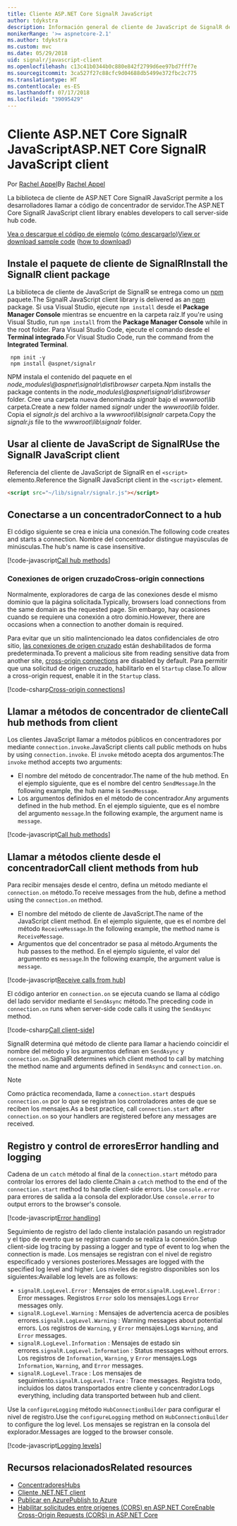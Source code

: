 ```yaml
---
title: Cliente ASP.NET Core SignalR JavaScript
author: tdykstra
description: Información general de cliente de JavaScript de SignalR de ASP.NET Core.
monikerRange: '>= aspnetcore-2.1'
ms.author: tdykstra
ms.custom: mvc
ms.date: 05/29/2018
uid: signalr/javascript-client
ms.openlocfilehash: c13c41b0344b0c880e842f2799d6ee97bd7fff7e
ms.sourcegitcommit: 3ca527f27c88cfc9d04688db5499e372fbc2c775
ms.translationtype: HT
ms.contentlocale: es-ES
ms.lasthandoff: 07/17/2018
ms.locfileid: "39095429"
---
```

# <a name="aspnet-core-signalr-javascript-client"></a><span data-ttu-id="b7015-103">Cliente ASP.NET Core SignalR JavaScript</span><span class="sxs-lookup"><span data-stu-id="b7015-103">ASP.NET Core SignalR JavaScript client</span></span>

<span data-ttu-id="b7015-104">Por [Rachel Appel](http://twitter.com/rachelappel)</span><span class="sxs-lookup"><span data-stu-id="b7015-104">By [Rachel Appel](http://twitter.com/rachelappel)</span></span>

<span data-ttu-id="b7015-105">La biblioteca de cliente de ASP.NET Core SignalR JavaScript permite a los desarrolladores llamar a código de concentrador de servidor.</span><span class="sxs-lookup"><span data-stu-id="b7015-105">The ASP.NET Core SignalR JavaScript client library enables developers to call server-side hub code.</span></span>

<span data-ttu-id="b7015-106">[Vea o descargue el código de ejemplo](https://github.com/aspnet/Docs/tree/live/aspnetcore/signalr/javascript-client/sample) ([cómo descargarlo](xref:tutorials/index#how-to-download-a-sample))</span><span class="sxs-lookup"><span data-stu-id="b7015-106">[View or download sample code](https://github.com/aspnet/Docs/tree/live/aspnetcore/signalr/javascript-client/sample) ([how to download](xref:tutorials/index#how-to-download-a-sample))</span></span>

## <a name="install-the-signalr-client-package"></a><span data-ttu-id="b7015-107">Instale el paquete de cliente de SignalR</span><span class="sxs-lookup"><span data-stu-id="b7015-107">Install the SignalR client package</span></span>

<span data-ttu-id="b7015-108">La biblioteca de cliente de JavaScript de SignalR se entrega como un [npm](https://www.npmjs.com/) paquete.</span><span class="sxs-lookup"><span data-stu-id="b7015-108">The SignalR JavaScript client library is delivered as an [npm](https://www.npmjs.com/) package.</span></span> <span data-ttu-id="b7015-109">Si usa Visual Studio, ejecute `npm install` desde el **Package Manager Console** mientras se encuentre en la carpeta raíz.</span><span class="sxs-lookup"><span data-stu-id="b7015-109">If you're using Visual Studio, run `npm install` from the **Package Manager Console** while in the root folder.</span></span> <span data-ttu-id="b7015-110">Para Visual Studio Code, ejecute el comando desde el **Terminal integrado**.</span><span class="sxs-lookup"><span data-stu-id="b7015-110">For Visual Studio Code, run the command from the **Integrated Terminal**.</span></span>

  ```console
   npm init -y
   npm install @aspnet/signalr
  ```

<span data-ttu-id="b7015-111">NPM instala el contenido del paquete en el *node_modules\\@aspnet\signalr\dist\browser* carpeta.</span><span class="sxs-lookup"><span data-stu-id="b7015-111">Npm installs the package contents in the *node_modules\\@aspnet\signalr\dist\browser* folder.</span></span> <span data-ttu-id="b7015-112">Cree una carpeta nueva denominada *signalr* bajo el *wwwroot\\lib* carpeta.</span><span class="sxs-lookup"><span data-stu-id="b7015-112">Create a new folder named *signalr* under the *wwwroot\\lib* folder.</span></span> <span data-ttu-id="b7015-113">Copia el *signalr.js* del archivo a la *wwwroot\lib\signalr* carpeta.</span><span class="sxs-lookup"><span data-stu-id="b7015-113">Copy the *signalr.js* file to the *wwwroot\lib\signalr* folder.</span></span>

## <a name="use-the-signalr-javascript-client"></a><span data-ttu-id="b7015-114">Usar al cliente de JavaScript de SignalR</span><span class="sxs-lookup"><span data-stu-id="b7015-114">Use the SignalR JavaScript client</span></span>

<span data-ttu-id="b7015-115">Referencia del cliente de JavaScript de SignalR en el `<script>` elemento.</span><span class="sxs-lookup"><span data-stu-id="b7015-115">Reference the SignalR JavaScript client in the `<script>` element.</span></span>

```html
<script src="~/lib/signalr/signalr.js"></script>
```

## <a name="connect-to-a-hub"></a><span data-ttu-id="b7015-116">Conectarse a un concentrador</span><span class="sxs-lookup"><span data-stu-id="b7015-116">Connect to a hub</span></span>

<span data-ttu-id="b7015-117">El código siguiente se crea e inicia una conexión.</span><span class="sxs-lookup"><span data-stu-id="b7015-117">The following code creates and starts a connection.</span></span> <span data-ttu-id="b7015-118">Nombre del concentrador distingue mayúsculas de minúsculas.</span><span class="sxs-lookup"><span data-stu-id="b7015-118">The hub's name is case insensitive.</span></span>

[!code-javascript[Call hub methods](javascript-client/sample/wwwroot/js/chat.js?range=9-12,28)]

### <a name="cross-origin-connections"></a><span data-ttu-id="b7015-119">Conexiones de origen cruzado</span><span class="sxs-lookup"><span data-stu-id="b7015-119">Cross-origin connections</span></span>

<span data-ttu-id="b7015-120">Normalmente, exploradores de carga de las conexiones desde el mismo dominio que la página solicitada.</span><span class="sxs-lookup"><span data-stu-id="b7015-120">Typically, browsers load connections from the same domain as the requested page.</span></span> <span data-ttu-id="b7015-121">Sin embargo, hay ocasiones cuando se requiere una conexión a otro dominio.</span><span class="sxs-lookup"><span data-stu-id="b7015-121">However, there are occasions when a connection to another domain is required.</span></span>

<span data-ttu-id="b7015-122">Para evitar que un sitio malintencionado lea datos confidenciales de otro sitio, [las conexiones de origen cruzado](xref:security/cors) están deshabilitados de forma predeterminada.</span><span class="sxs-lookup"><span data-stu-id="b7015-122">To prevent a malicious site from reading sensitive data from another site, [cross-origin connections](xref:security/cors) are disabled by default.</span></span> <span data-ttu-id="b7015-123">Para permitir que una solicitud de origen cruzado, habilitarlo en el `Startup` clase.</span><span class="sxs-lookup"><span data-stu-id="b7015-123">To allow a cross-origin request, enable it in the `Startup` class.</span></span>

[!code-csharp[Cross-origin connections](javascript-client/sample/Startup.cs?highlight=29-35,56)]

## <a name="call-hub-methods-from-client"></a><span data-ttu-id="b7015-124">Llamar a métodos de concentrador de cliente</span><span class="sxs-lookup"><span data-stu-id="b7015-124">Call hub methods from client</span></span>

<span data-ttu-id="b7015-125">Los clientes JavaScript llamar a métodos públicos en concentradores por mediante `connection.invoke`.</span><span class="sxs-lookup"><span data-stu-id="b7015-125">JavaScript clients call public methods on hubs by using `connection.invoke`.</span></span> <span data-ttu-id="b7015-126">El `invoke` método acepta dos argumentos:</span><span class="sxs-lookup"><span data-stu-id="b7015-126">The `invoke` method accepts two arguments:</span></span>

* <span data-ttu-id="b7015-127">El nombre del método de concentrador.</span><span class="sxs-lookup"><span data-stu-id="b7015-127">The name of the hub method.</span></span> <span data-ttu-id="b7015-128">En el ejemplo siguiente, que es el nombre del centro `SendMessage`.</span><span class="sxs-lookup"><span data-stu-id="b7015-128">In the following example, the hub name is `SendMessage`.</span></span>
* <span data-ttu-id="b7015-129">Los argumentos definidos en el método de concentrador.</span><span class="sxs-lookup"><span data-stu-id="b7015-129">Any arguments defined in the hub method.</span></span> <span data-ttu-id="b7015-130">En el ejemplo siguiente, que es el nombre del argumento `message`.</span><span class="sxs-lookup"><span data-stu-id="b7015-130">In the following example, the argument name is `message`.</span></span>

[!code-javascript[Call hub methods](javascript-client/sample/wwwroot/js/chat.js?range=24)]

## <a name="call-client-methods-from-hub"></a><span data-ttu-id="b7015-131">Llamar a métodos cliente desde el concentrador</span><span class="sxs-lookup"><span data-stu-id="b7015-131">Call client methods from hub</span></span>

<span data-ttu-id="b7015-132">Para recibir mensajes desde el centro, defina un método mediante el `connection.on` método.</span><span class="sxs-lookup"><span data-stu-id="b7015-132">To receive messages from the hub, define a method using the `connection.on` method.</span></span>

* <span data-ttu-id="b7015-133">El nombre del método de cliente de JavaScript.</span><span class="sxs-lookup"><span data-stu-id="b7015-133">The name of the JavaScript client method.</span></span> <span data-ttu-id="b7015-134">En el ejemplo siguiente, que es el nombre del método `ReceiveMessage`.</span><span class="sxs-lookup"><span data-stu-id="b7015-134">In the following example, the method name is `ReceiveMessage`.</span></span>
* <span data-ttu-id="b7015-135">Argumentos que del concentrador se pasa al método.</span><span class="sxs-lookup"><span data-stu-id="b7015-135">Arguments the hub passes to the method.</span></span> <span data-ttu-id="b7015-136">En el ejemplo siguiente, el valor del argumento es `message`.</span><span class="sxs-lookup"><span data-stu-id="b7015-136">In the following example, the argument value is `message`.</span></span>

[!code-javascript[Receive calls from hub](javascript-client/sample/wwwroot/js/chat.js?range=14-19)]

<span data-ttu-id="b7015-137">El código anterior en `connection.on` se ejecuta cuando se llama al código del lado servidor mediante el `SendAsync` método.</span><span class="sxs-lookup"><span data-stu-id="b7015-137">The preceding code in `connection.on` runs when server-side code calls it using the `SendAsync` method.</span></span>

[!code-csharp[Call client-side](javascript-client/sample/hubs/chathub.cs?range=8-11)]

<span data-ttu-id="b7015-138">SignalR determina qué método de cliente para llamar a haciendo coincidir el nombre del método y los argumentos definan en `SendAsync` y `connection.on`.</span><span class="sxs-lookup"><span data-stu-id="b7015-138">SignalR determines which client method to call by matching the method name and arguments defined in `SendAsync` and `connection.on`.</span></span>

> [!NOTE]
> <span data-ttu-id="b7015-139">Como práctica recomendada, llame a `connection.start` después `connection.on` por lo que se registran los controladores antes de que se reciben los mensajes.</span><span class="sxs-lookup"><span data-stu-id="b7015-139">As a best practice, call `connection.start` after `connection.on` so your handlers are registered before any messages are received.</span></span>

## <a name="error-handling-and-logging"></a><span data-ttu-id="b7015-140">Registro y control de errores</span><span class="sxs-lookup"><span data-stu-id="b7015-140">Error handling and logging</span></span>

<span data-ttu-id="b7015-141">Cadena de un `catch` método al final de la `connection.start` método para controlar los errores del lado cliente.</span><span class="sxs-lookup"><span data-stu-id="b7015-141">Chain a `catch` method to the end of the `connection.start` method to handle client-side errors.</span></span> <span data-ttu-id="b7015-142">Use `console.error` para errores de salida a la consola del explorador.</span><span class="sxs-lookup"><span data-stu-id="b7015-142">Use `console.error` to output errors to the browser's console.</span></span>

[!code-javascript[Error handling](javascript-client/sample/wwwroot/js/chat.js?range=28)]

<span data-ttu-id="b7015-143">Seguimiento de registro del lado cliente instalación pasando un registrador y el tipo de evento que se registran cuando se realiza la conexión.</span><span class="sxs-lookup"><span data-stu-id="b7015-143">Setup client-side log tracing by passing a logger and type of event to log when the connection is made.</span></span> <span data-ttu-id="b7015-144">Los mensajes se registran con el nivel de registro especificado y versiones posteriores.</span><span class="sxs-lookup"><span data-stu-id="b7015-144">Messages are logged with the specified log level and higher.</span></span> <span data-ttu-id="b7015-145">Los niveles de registro disponibles son los siguientes:</span><span class="sxs-lookup"><span data-stu-id="b7015-145">Available log levels are as follows:</span></span>

* <span data-ttu-id="b7015-146">`signalR.LogLevel.Error` : Mensajes de error.</span><span class="sxs-lookup"><span data-stu-id="b7015-146">`signalR.LogLevel.Error` : Error messages.</span></span> <span data-ttu-id="b7015-147">Registros `Error` solo los mensajes.</span><span class="sxs-lookup"><span data-stu-id="b7015-147">Logs `Error` messages only.</span></span>
* <span data-ttu-id="b7015-148">`signalR.LogLevel.Warning` : Mensajes de advertencia acerca de posibles errores.</span><span class="sxs-lookup"><span data-stu-id="b7015-148">`signalR.LogLevel.Warning` : Warning messages about potential errors.</span></span> <span data-ttu-id="b7015-149">Los registros de `Warning`, y `Error` mensajes.</span><span class="sxs-lookup"><span data-stu-id="b7015-149">Logs `Warning`, and `Error` messages.</span></span>
* <span data-ttu-id="b7015-150">`signalR.LogLevel.Information` : Mensajes de estado sin errores.</span><span class="sxs-lookup"><span data-stu-id="b7015-150">`signalR.LogLevel.Information` : Status messages without errors.</span></span> <span data-ttu-id="b7015-151">Los registros de `Information`, `Warning`, y `Error` mensajes.</span><span class="sxs-lookup"><span data-stu-id="b7015-151">Logs `Information`, `Warning`, and `Error` messages.</span></span>
* <span data-ttu-id="b7015-152">`signalR.LogLevel.Trace` : Los mensajes de seguimiento.</span><span class="sxs-lookup"><span data-stu-id="b7015-152">`signalR.LogLevel.Trace` : Trace messages.</span></span> <span data-ttu-id="b7015-153">Registra todo, incluidos los datos transportados entre cliente y concentrador.</span><span class="sxs-lookup"><span data-stu-id="b7015-153">Logs everything, including data transported between hub and client.</span></span>

<span data-ttu-id="b7015-154">Use la `configureLogging` método `HubConnectionBuilder` para configurar el nivel de registro.</span><span class="sxs-lookup"><span data-stu-id="b7015-154">Use the `configureLogging` method on `HubConnectionBuilder` to configure the log level.</span></span> <span data-ttu-id="b7015-155">Los mensajes se registran en la consola del explorador.</span><span class="sxs-lookup"><span data-stu-id="b7015-155">Messages are logged to the browser console.</span></span>

[!code-javascript[Logging levels](javascript-client/sample/wwwroot/js/chat.js?range=9-12)]

## <a name="related-resources"></a><span data-ttu-id="b7015-156">Recursos relacionados</span><span class="sxs-lookup"><span data-stu-id="b7015-156">Related resources</span></span>

* [<span data-ttu-id="b7015-157">Concentradores</span><span class="sxs-lookup"><span data-stu-id="b7015-157">Hubs</span></span>](xref:signalr/hubs)
* [<span data-ttu-id="b7015-158">Cliente .NET</span><span class="sxs-lookup"><span data-stu-id="b7015-158">.NET client</span></span>](xref:signalr/dotnet-client)
* [<span data-ttu-id="b7015-159">Publicar en Azure</span><span class="sxs-lookup"><span data-stu-id="b7015-159">Publish to Azure</span></span>](xref:signalr/publish-to-azure-web-app)
* [<span data-ttu-id="b7015-160">Habilitar solicitudes entre orígenes (CORS) en ASP.NET Core</span><span class="sxs-lookup"><span data-stu-id="b7015-160">Enable Cross-Origin Requests (CORS) in ASP.NET Core</span></span>](xref:security/cors)
